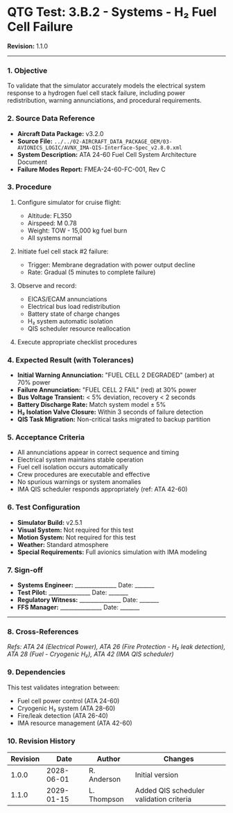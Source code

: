 # QTG Test: 3.B.2 - Systems - H₂ Fuel Cell Failure
**Revision:** 1.1.0

---
### 1. Objective
To validate that the simulator accurately models the electrical system response to a hydrogen fuel cell stack failure, including power redistribution, warning annunciations, and procedural requirements.

### 2. Source Data Reference
- **Aircraft Data Package:** v3.2.0
- **Source File:** `../../02-AIRCRAFT_DATA_PACKAGE_OEM/03-AVIONICS_LOGIC/AVNX_IMA-QIS-Interface-Spec_v2.8.0.xml`
- **System Description:** ATA 24-60 Fuel Cell System Architecture Document
- **Failure Modes Report:** FMEA-24-60-FC-001, Rev C

### 3. Procedure
1. Configure simulator for cruise flight:
   - Altitude: FL350
   - Airspeed: M 0.78
   - Weight: TOW - 15,000 kg fuel burn
   - All systems normal

2. Initiate fuel cell stack #2 failure:
   - Trigger: Membrane degradation with power output decline
   - Rate: Gradual (5 minutes to complete failure)

3. Observe and record:
   - EICAS/ECAM annunciations
   - Electrical bus load redistribution
   - Battery state of charge changes
   - H₂ system automatic isolation
   - QIS scheduler resource reallocation

4. Execute appropriate checklist procedures

### 4. Expected Result (with Tolerances)
- **Initial Warning Annunciation:** "FUEL CELL 2 DEGRADED" (amber) at 70% power
- **Failure Annunciation:** "FUEL CELL 2 FAIL" (red) at 30% power
- **Bus Voltage Transient:** < 5% deviation, recovery < 2 seconds
- **Battery Discharge Rate:** Match system model ± 5%
- **H₂ Isolation Valve Closure:** Within 3 seconds of failure detection
- **QIS Task Migration:** Non-critical tasks migrated to backup partition

### 5. Acceptance Criteria
- All annunciations appear in correct sequence and timing
- Electrical system maintains stable operation
- Fuel cell isolation occurs automatically
- Crew procedures are executable and effective
- No spurious warnings or system anomalies
- IMA QIS scheduler responds appropriately (ref: ATA 42-60)

### 6. Test Configuration
- **Simulator Build:** v2.5.1
- **Visual System:** Not required for this test
- **Motion System:** Not required for this test
- **Weather:** Standard atmosphere
- **Special Requirements:** Full avionics simulation with IMA modeling

### 7. Sign-off
- **Systems Engineer:** _______________  Date: _______
- **Test Pilot:** _______________  Date: _______
- **Regulatory Witness:** _______________  Date: _______
- **FFS Manager:** _______________  Date: _______

---
### 8. Cross-References
*Refs: ATA 24 (Electrical Power), ATA 26 (Fire Protection - H₂ leak detection), ATA 28 (Fuel - Cryogenic H₂), ATA 42 (IMA QIS scheduler)*

### 9. Dependencies
This test validates integration between:
- Fuel cell power control (ATA 24-60)
- Cryogenic H₂ system (ATA 28-60)
- Fire/leak detection (ATA 26-40)
- IMA resource management (ATA 42-60)

### 10. Revision History
| Revision | Date | Author | Changes |
|----------|------|--------|---------|
| 1.0.0 | 2028-06-01 | R. Anderson | Initial version |
| 1.1.0 | 2029-01-15 | L. Thompson | Added QIS scheduler validation criteria |
